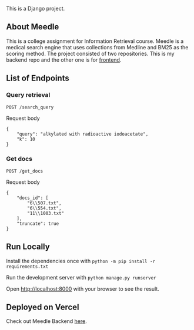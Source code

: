 This is a Django project.

## About Meedle

This is a college assignment for Information Retrieval course. Meedle is a medical search engine that uses collections from Medline and BM25 as the scoring method. The project consisted of two repositories. This is my backend repo and the other one is for [frontend](https://github.com/nisadn/meedle).

## List of Endpoints

### Query retrieval

`POST /search_query`

Request body

```
{
    "query": "alkylated with radioactive iodoacetate",
    "k": 10
}
```

### Get docs

`POST /get_docs`

Request body

```
{
    "docs_id": [
        "6\\507.txt",
        "6\\554.txt",
        "11\\1003.txt"
    ],
    "truncate": true
}
```

## Run Locally

Install the dependencies once with `python -m pip install -r requirements.txt` 

Run the development server with `python manage.py runserver`

Open [http://localhost:8000](http://localhost:8000) with your browser to see the result.

## Deployed on Vercel

Check out Meedle Backend [here](https://be-meedle.vercel.app/).
